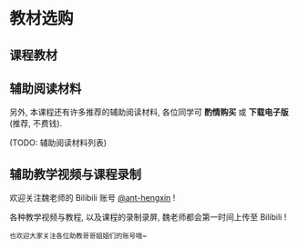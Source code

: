 # 教材选购

## 课程教材

## 辅助阅读材料

另外, 本课程还有许多推荐的辅助阅读材料, 各位同学可 **酌情购买** 或 **下载电子版** (推荐, 不费钱).

(TODO: 辅助阅读材料列表)

## 辅助教学视频与课程录制

欢迎关注魏老师的 Bilibili 账号 [@ant-hengxin](https://space.bilibili.com/479141149) !

各种教学视频与教程, 以及课程的录制录屏, 魏老师都会第一时间上传至 Bilibili !

<small>也欢迎大家关注各位助教哥哥姐姐们的账号哦~</small>